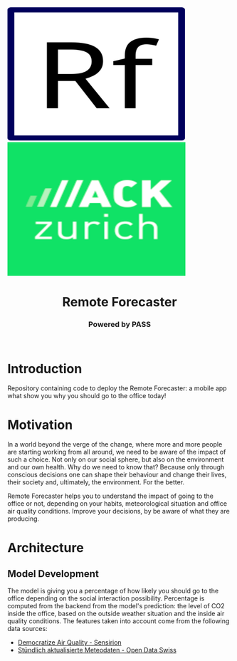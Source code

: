 <img src="./graphics/small-logo.svg" width="400" height="300" class="center">
<img src="./graphics/hackzurich_logo.png" width="400" height="300" class="center">

<br>

<h1 align="center"> Remote Forecaster</h1>

<h3 align="center"> Powered by PASS </h3>

<br>

# Introduction
Repository containing code to deploy the Remote Forecaster: a mobile app what show you why you should go to the office today!

# Motivation
In a world beyond the verge of the change, where more and more people are starting working from all around, we need
to be aware of the impact of such a choice. Not only on our social sphere, but also on 
the environment and our own health. Why do we need to know that? Because only through conscious decisions
one can shape their behaviour and change their lives, their society and, ultimately, the environment. For the better.

Remote Forecaster helps you to understand the impact of going to the office or not, depending on your habits, 
meteorological situation and office air quality conditions. Improve your decisions, by be aware of what they are producing.

# Architecture

## Model Development
The model is giving you a percentage of how likely you should go to the office depending on the social interaction possibility.
Percentage is computed from the backend from the model's prediction: the level of CO2 inside the office, 
based on the outside weather situation and the inside air quality conditions.
The features taken into account come from the following data sources:
- [Democratize Air Quality - Sensirion](https://sensirion.com/career/career-news/hack-zurich/)
- [Stündlich aktualisierte Meteodaten - Open Data Swiss](https://opendata.swiss/en/dataset/stundlich-aktualisierte-meteodaten-seit-1992)

